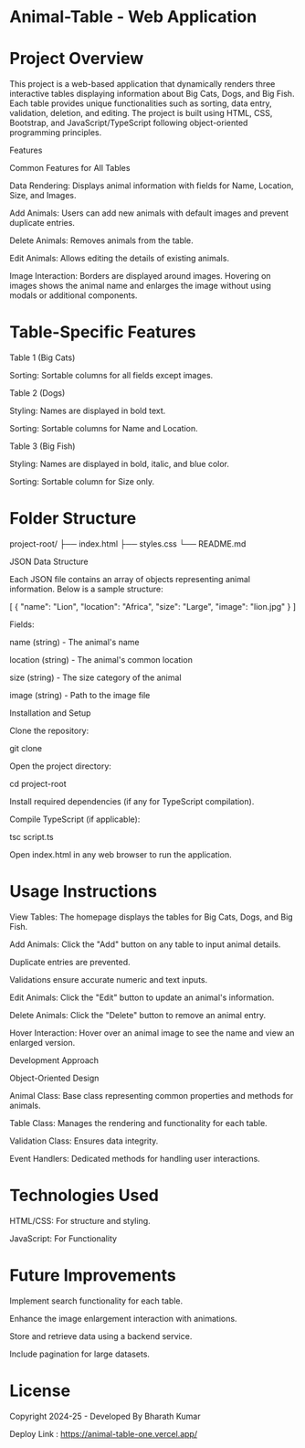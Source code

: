 # Animal-Table - Web Application

# Project Overview

This project is a web-based application that dynamically renders three interactive tables displaying information about Big Cats, Dogs, and Big Fish. Each table provides unique functionalities such as sorting, data entry, validation, deletion, and editing. The project is built using HTML, CSS, Bootstrap, and JavaScript/TypeScript following object-oriented programming principles.

Features

Common Features for All Tables

Data Rendering: Displays animal information with fields for Name, Location, Size, and Images.

Add Animals: Users can add new animals with default images and prevent duplicate entries.

Delete Animals: Removes animals from the table.

Edit Animals: Allows editing the details of existing animals.

Image Interaction: Borders are displayed around images. Hovering on images shows the animal name and enlarges the image without using modals or additional components.

# Table-Specific Features

Table 1 (Big Cats)

Sorting: Sortable columns for all fields except images.

Table 2 (Dogs)

Styling: Names are displayed in bold text.

Sorting: Sortable columns for Name and Location.

Table 3 (Big Fish)

Styling: Names are displayed in bold, italic, and blue color.

Sorting: Sortable column for Size only.

# Folder Structure

project-root/
├── index.html
├── styles.css
└── README.md

JSON Data Structure

Each JSON file contains an array of objects representing animal information. Below is a sample structure:

[
  {
    "name": "Lion",
    "location": "Africa",
    "size": "Large",
    "image": "lion.jpg"
  }
]

Fields:

name (string) - The animal's name

location (string) - The animal's common location

size (string) - The size category of the animal

image (string) - Path to the image file

Installation and Setup

Clone the repository:

git clone <repository-url>

Open the project directory:

cd project-root

Install required dependencies (if any for TypeScript compilation).

Compile TypeScript (if applicable):

tsc script.ts

Open index.html in any web browser to run the application.

# Usage Instructions

View Tables: The homepage displays the tables for Big Cats, Dogs, and Big Fish.

Add Animals: Click the "Add" button on any table to input animal details.

Duplicate entries are prevented.

Validations ensure accurate numeric and text inputs.

Edit Animals: Click the "Edit" button to update an animal's information.

Delete Animals: Click the "Delete" button to remove an animal entry.

Hover Interaction: Hover over an animal image to see the name and view an enlarged version.

Development Approach

Object-Oriented Design

Animal Class: Base class representing common properties and methods for animals.

Table Class: Manages the rendering and functionality for each table.

Validation Class: Ensures data integrity.

Event Handlers: Dedicated methods for handling user interactions.

# Technologies Used

HTML/CSS: For structure and styling.

JavaScript: For Functionality

# Future Improvements

Implement search functionality for each table.

Enhance the image enlargement interaction with animations.

Store and retrieve data using a backend service.

Include pagination for large datasets.

# License

Copyright 2024-25 - Developed By Bharath Kumar



Deploy Link : https://animal-table-one.vercel.app/
